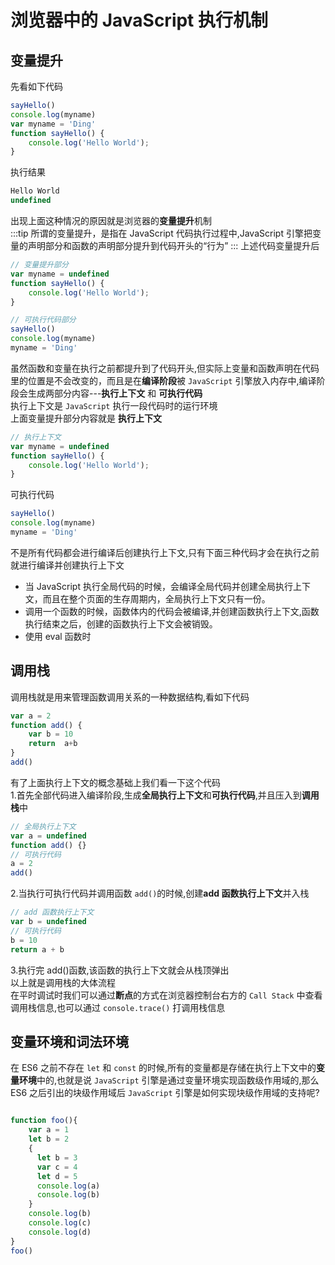 # 浏览器中的 JavaScript 执行机制
## 变量提升
先看如下代码
```js
sayHello()
console.log(myname)
var myname = 'Ding'
function sayHello() {
    console.log('Hello World');
}
```
执行结果
```js
Hello World
undefined
```
出现上面这种情况的原因就是浏览器的**变量提升**机制<br/>
:::tip
所谓的变量提升，是指在 JavaScript 代码执行过程中,JavaScript 引擎把变量的声明部分和函数的声明部分提升到代码开头的“行为”
:::
上述代码变量提升后
```js
// 变量提升部分
var myname = undefined
function sayHello() {
    console.log('Hello World');
}

// 可执行代码部分
sayHello()
console.log(myname)
myname = 'Ding'
```
虽然函数和变量在执行之前都提升到了代码开头,但实际上变量和函数声明在代码里的位置是不会改变的，而且是在**编译阶段**被 `JavaScript` 引擎放入内存中,编译阶段会生成两部分内容---**执行上下文** 和 **可执行代码**<br/>
执行上下文是 `JavaScript` 执行一段代码时的运行环境<br/>
上面变量提升部分内容就是 **执行上下文**
```js
// 执行上下文
var myname = undefined
function sayHello() {
    console.log('Hello World');
}
```
可执行代码
```js
sayHello()
console.log(myname)
myname = 'Ding'
```
不是所有代码都会进行编译后创建执行上下文,只有下面三种代码才会在执行之前就进行编译并创建执行上下文<br/>
- 当 JavaScript 执行全局代码的时候，会编译全局代码并创建全局执行上下文，而且在整个页面的生存周期内，全局执行上下文只有一份。
- 调用一个函数的时候，函数体内的代码会被编译,并创建函数执行上下文,函数执行结束之后，创建的函数执行上下文会被销毁。
- 使用 eval 函数时

## 调用栈
调用栈就是用来管理函数调用关系的一种数据结构,看如下代码
```js
var a = 2
function add() {
    var b = 10
    return  a+b
}
add()
```
有了上面执行上下文的概念基础上我们看一下这个代码<br/>
1.首先全部代码进入编译阶段,生成**全局执行上下文**和**可执行代码**,并且压入到**调用栈**中
```js
// 全局执行上下文
var a = undefined
function add() {}
// 可执行代码
a = 2
add()
```
2.当执行可执行代码并调用函数 `add()`的时候,创建**add 函数执行上下文**并入栈
```js
// add 函数执行上下文
var b = undefined
// 可执行代码
b = 10
return a + b
```
3.执行完 add()函数,该函数的执行上下文就会从栈顶弹出<br/>
以上就是调用栈的大体流程<br/>
在平时调试时我们可以通过**断点**的方式在浏览器控制台右方的 `Call Stack` 中查看调用栈信息,也可以通过 `console.trace()` 打调用栈信息

## 变量环境和词法环境
在 ES6 之前不存在 `let` 和 `const` 的时候,所有的变量都是存储在执行上下文中的**变量环境**中的,也就是说 `JavaScript` 引擎是通过变量环境实现函数级作用域的,那么 ES6 之后引出的块级作用域后 `JavaScript` 引擎是如何实现块级作用域的支持呢?
```js

function foo(){
    var a = 1
    let b = 2
    {
      let b = 3
      var c = 4
      let d = 5
      console.log(a)
      console.log(b)
    }
    console.log(b) 
    console.log(c)
    console.log(d)
}   
foo()
```



